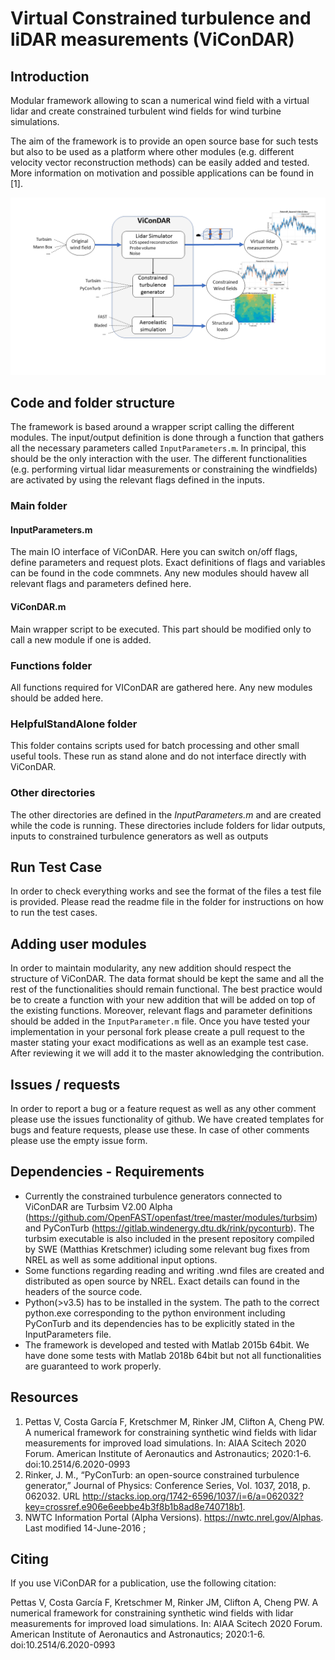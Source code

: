 # Virtual Constrained turbulence and liDAR measurements (ViConDAR)

## Introduction

Modular framework allowing to scan a numerical wind field with a virtual lidar and create constrained turbulent wind fields for wind turbine simulations. 

The aim of the framework is to provide an open source base for such tests but also to be used as a platform where other modules (e.g. different velocity vector reconstruction methods) can be easily added and tested. More information on motivation and possible applications can be found in [1].

![flowchart](Pictures_repo/vicondar_overview.png)

## Code and folder structure

The framework is based around a wrapper script calling the different modules. The input/output definition is done through a function that gathers all the necessary parameters called `InputParameters.m`. In principal, this should be the only interaction with the user. The different functionalities (e.g. performing virtual lidar measurements or constraining the windfields) are activated by using the relevant flags defined in the inputs.  

### Main folder

#### InputParameters.m
The main IO interface of ViConDAR. Here you can switch on/off flags, define parameters and request plots. Exact definitions of flags and variables can be found in the code commnets. Any new modules should havew all relevant flags and parameters defined here. 

#### ViConDAR.m
Main wrapper script to be executed. This part should be modified only to call a new module if one is added.

### Functions folder
All functions required for VIConDAR are gathered here. Any new modules should be added here.

### HelpfulStandAlone folder
This folder contains scripts used for batch processing and other small useful tools. These run as stand alone and do not interface directly with ViConDAR.

### Other directories
The other directories are defined in the *InputParameters.m* and are created while the code is running. These directories include folders for lidar outputs, inputs to constrained turbulence generators as well as outputs

## Run Test Case

In order to check everything works and see the format of the files a test file is provided. Please read the readme file in the folder for instructions on how to run the test cases.
 
## Adding user modules

In order to maintain modularity, any new addition should respect the structure of ViConDAR. The data format should be kept the same and all the rest of the functionalities should remain functional. The best practice would be to create a function with your new addition that will be added on top of the existing functions. Moreover, relevant flags and parameter definitions should be added in the `InputParameter.m` file. Once you have tested your implementation in your personal fork please create a pull request to the master stating your exact modifications as well as an example test case. After reviewing it we will add it to the master aknowledging the contribution. 

## Issues / requests

In order to report a bug or a feature request as well as any other comment please use the issues functionality of github. We have created templates for bugs and feature requests, please use these. In case of other comments please use the empty issue form. 

## Dependencies - Requirements
- Currently the constrained turbulence generators connected to ViConDAR are Turbsim V2.00 Alpha (https://github.com/OpenFAST/openfast/tree/master/modules/turbsim) and PyConTurb (https://gitlab.windenergy.dtu.dk/rink/pyconturb). The turbsim executable is also included in the present repository compiled by SWE (Matthias Kretschmer) icluding some relevant bug fixes from NREL as well as some additional input options.
- Some functions regarding reading and writing .wnd files are created and distributed as open source by NREL. Exact details can found in the headers of the source code. 
- Python(>v3.5) has to be installed in the system. The path to the correct python.exe corresponding to the python environment including PyConTurb and its dependencies has to be explicitly stated in the InputParameters file.  
- The framework is developed and tested with Matlab 2015b 64bit. We have done some tests with Matlab 2018b 64bit but not all functionalities are guaranteed to work properly.

## Resources
1. Pettas V, Costa García F, Kretschmer M, Rinker JM, Clifton A, Cheng PW. A numerical framework for constraining synthetic wind fields with lidar measurements for improved load simulations. In: AIAA Scitech 2020 Forum. American Institute of Aeronautics and Astronautics; 2020:1-6. doi:10.2514/6.2020-0993
2. Rinker, J. M., “PyConTurb: an open-source constrained turbulence generator,” Journal of Physics: Conference Series, Vol.
1037, 2018, p. 062032. URL http://stacks.iop.org/1742-6596/1037/i=6/a=062032?key=crossref.e906e6eebbe4b3f8b1b8ad8e740718b1.
3. NWTC Information Portal (Alpha Versions).  https://nwtc.nrel.gov/Alphas. Last modified 14-June-2016 ;

## Citing
If you use ViConDAR for a publication, use the following citation:

Pettas V, Costa García F, Kretschmer M, Rinker JM, Clifton A, Cheng PW. A numerical framework for constraining synthetic wind fields with lidar measurements for improved load simulations. In: AIAA Scitech 2020 Forum. American Institute of Aeronautics and Astronautics; 2020:1-6. doi:10.2514/6.2020-0993
